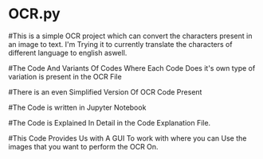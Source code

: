 # OCR.py

#This is a simple OCR project which can convert the characters present in an image to text. I'm Trying it to currently translate the characters of different language to english aswell.


#The Code And Variants Of Codes Where Each Code Does it's own type of variation is present in the OCR File


#There is an even Simplified Version Of OCR Code Present

#The Code is written in Jupyter Notebook

#The Code is Explained In Detail in the Code Explanation File.


#This Code Provides Us with A GUI To work with where you can Use the images that you want to perform the OCR On.
